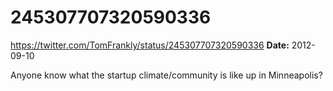 # 245307707320590336
https://twitter.com/TomFrankly/status/245307707320590336
**Date:** 2012-09-10

Anyone know what the startup climate/community is like up in Minneapolis?
